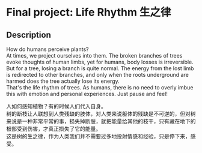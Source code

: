 # Final project: Life Rhythm 生之律

## Description
How do humans perceive plants?
<br/>
At times, we project ourselves into them. The broken branches of trees evoke thoughts of human limbs, yet for humans, body losses is irreversible. But for a tree, losing a branch is quite normal. The energy from the lost limb is redirected to other branches, and only when the roots underground are harmed does the tree actually lose its energy.
<br/>
That's the life rhythm of trees. As humans, there is no need to overly imbue this with emotion and personal experiences. Just pause and feel!
<br/>


人如何感知植物？有的时候人们代入自身。
<br/>
树的断枝让人联想到人类残缺的肢体，对人类来说躯体的残缺是不可逆的，但对树来说是一种非常平常的事，损失掉断肢，就把能量给其他的枝干，只有藏在地下的根部受到伤害，才真正损失了它的能量。
<br/>
这是树的生之律，作为人类我们并不需要过多地投射情感和经验，只是停下来，感受。


